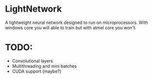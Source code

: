 # LightNetwork
A lightweight neural network designed to run on microprocessors.
With windows core you will able to train but with atmel core you won't.
# TODO:
- Convolutional layers
- Multithreading and mini batches
- CUDA support (maybe?)

